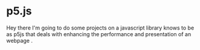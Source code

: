 # p5.js
Hey there  I'm going to do some projects on a javascript library knows to be as p5js that deals with enhancing  the performance and presentation of an webpage . 
